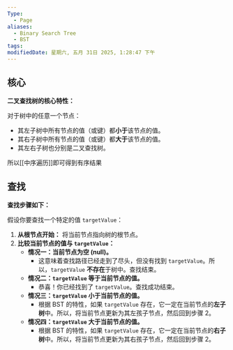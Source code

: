 ```yaml
---
Type:
  - Page
aliases:
  - Binary Search Tree
  - BST
tags: 
modifiedDate: 星期六, 五月 31日 2025, 1:28:47 下午
---
```


## 核心

**二叉查找树的核心特性：**

对于树中的任意一个节点：
- 其左子树中所有节点的值（或键）都**小于**该节点的值。
- 其右子树中所有节点的值（或键）都**大于**该节点的值。
- 其左右子树也分别是二叉查找树。

所以[[中序遍历]]即可得到有序结果

## 查找

**查找步骤如下：**

假设你要查找一个特定的值 `targetValue`：
1. **从根节点开始：** 将当前节点指向树的根节点。
2. **比较当前节点的值与 `targetValue`：**
    - **情况一：当前节点为空 (null)。**
        - 这意味着查找路径已经走到了尽头，但没有找到 `targetValue`。所以，`targetValue` **不存在**于树中。查找结束。
    - **情况二：`targetValue` 等于当前节点的值。**
        - 恭喜！你已经找到了 `targetValue`。查找成功结束。
    - **情况三：`targetValue` 小于当前节点的值。**
        - 根据 BST 的特性，如果 `targetValue` 存在，它一定在当前节点的**左子树**中。所以，将当前节点更新为其左孩子节点，然后回到步骤 2。
    - **情况四：`targetValue` 大于当前节点的值。**
        - 根据 BST 的特性，如果 `targetValue` 存在，它一定在当前节点的**右子树**中。所以，将当前节点更新为其右孩子节点，然后回到步骤 2。
